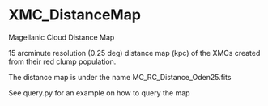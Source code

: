 # XMC_DistanceMap
Magellanic Cloud Distance Map

15 arcminute resolution (0.25 deg) distance map (kpc) of the XMCs created from their red clump population.

The distance map is under the name MC_RC_Distance_Oden25.fits

See query.py for an example on how to query the map
